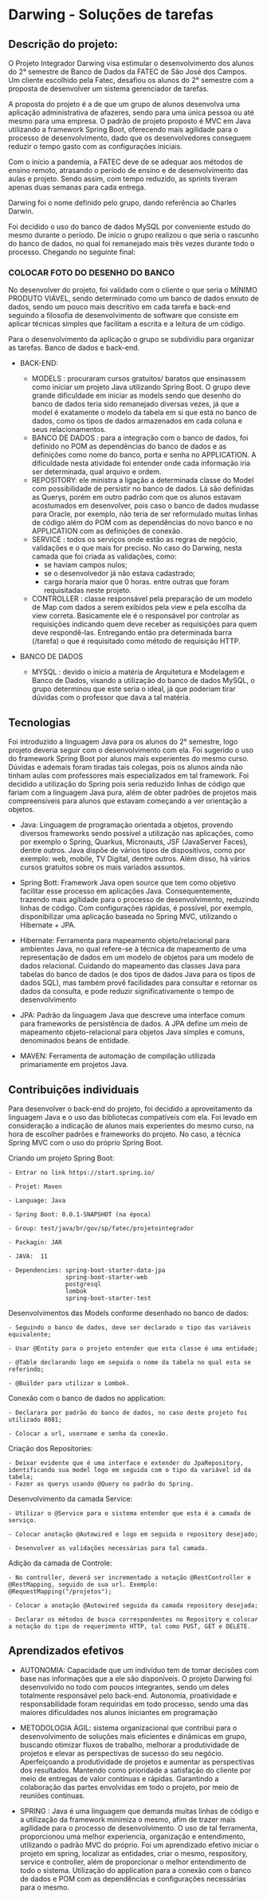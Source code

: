# Darwing - Soluções de tarefas

## Descrição do projeto:

O Projeto Integrador Darwing visa estimular o desenvolvimento dos alunos do 2° semestre de Banco de Dados da FATEC de São José dos Campos. Um cliente escolhido pela Fatec, desafiou os alunos do 2° semestre com a proposta de desenvolver um sistema gerenciador de tarefas. 

A proposta do projeto é a de que um grupo de alunos desenvolva uma aplicação administrativa de afazeres, sendo para uma única pessoa ou até mesmo para uma empresa. O padrão de projeto proposto é MVC em Java utilizando a framework Spring Boot, oferecendo mais agilidade para o processo de desenvolvimento, dado que os desenvolvedores conseguem reduzir o tempo gasto com as configurações iniciais.

Com o início a pandemia, a FATEC deve de se adequar aos métodos de ensino remoto, atrasando o período de ensino e de desenvolvimento das aulas e projeto. Sendo assim, com tempo reduzido, as sprints tiveram apenas duas semanas para cada entrega.

Darwing foi o nome definido pelo grupo, dando referência ao Charles Darwin.

Foi decidido o uso do banco de dados MySQL por conveniente estudo do mesmo durante o período. De início o grupo realizou o que seria o rascunho do banco de dados, no qual foi remanejado mais três vezes durante todo o processo. Chegando no seguinte final: 

### COLOCAR FOTO DO DESENHO DO BANCO 

No desenvolver do projeto, foi validado com o cliente o que seria o MÍNIMO PRODUTO VIÁVEL, sendo determinado como um banco de dados enxuto de dados, sendo um pouco mais descritivo em cada tarefa e back-end seguindo a filosofia de desenvolvimento de software que consiste em aplicar técnicas simples que facilitam a escrita e a leitura de um código.

Para o desenvolvimento da aplicação o grupo se subdividiu para organizar as tarefas. Banco de dados e back-end.

- BACK-END: 
    - MODELS : procuraram cursos gratuitos/ baratos que ensinassem como iniciar um projeto Java utilizando Spring Boot. O grupo deve grande dificuldade em iniciar as models sendo que desenho do banco de dados teria sido remanejado diversas vezes, já que a model é exatamente o modelo da tabela em si que está no banco de dados, como os tipos de dados armazenados em cada coluna e seus relacionamentos.
    - BANCO DE DADOS : para a integração com o banco de dados, foi definido no POM as dependências do banco de dados e as definições como nome do banco, porta e senha no APPLICATION. A dificuldade nesta atividade foi entender onde cada informação iria ser determinada, qual arquivo e ordem.
    - REPOSITORY: ele ministra a ligação a determinada classe do Model com possibilidade de persistir no banco de dados. Lá são definidas as Querys, porém em outro padrão com que os alunos estavam acostumados em desenvolver, pois caso o banco de dados mudasse para Oracle, por exemplo, não teria de ser reformulado muitas linhas de código além do POM com as dependências do novo banco e no APPLICATION com as definições de conexão.
    -  SERVICE : todos os serviços onde estão as regras de negócio, validações e o que mais for preciso. No caso do Darwing, nesta camada que foi criada as validações, como:
        - se haviam campos nulos;
        - se o desenvolvedor já não estava cadastrado;
        - carga horaria maior que 0 horas. 
     entre outras que foram requisitadas neste projeto.
    - CONTROLLER : classe responsável pela preparação de um modelo de Map com dados a serem exibidos pela view e pela escolha da view correta. Basicamente ele é o responsável por controlar as requisições indicando quem deve receber as requisições para quem deve respondê-las. Entregando então pra determinada barra (/tarefa) o que é requisitado como método de requisição HTTP.
    
- BANCO DE DADOS 
    - MYSQL : devido o início a matéria de Arquitetura e Modelagem e Banco de Dados, visando a utilização do banco de dados MySQL, o grupo determinou que este seria o ideal, já que poderiam tirar dúvidas com o professor que dava a tal matéria.

## Tecnologias 
Foi introduzido a linguagem Java para os alunos do 2° semestre, logo projeto deveria seguir com o desenvolvimento com ela. Foi sugerido o uso do framework Spring Boot por alunos mais experientes do mesmo curso. Dúvidas e ademais foram tiradas tais colegas, pois os alunos ainda não tinham aulas com professores mais especializados em tal framework. Foi decidido a utilização do Spring pois seria reduzido linhas de código que fariam com a linguagem Java pura, além de obter padrões de projetos mais compreensíveis para alunos que estavam começando a ver orientação a objetos.

- Java:
  Linguagem de programação orientada a objetos, provendo diversos frameworks sendo possível a utilização nas aplicações, como por exemplo o Spring, Quarkus, Micronauts, JSF (JavaServer Faces), dentre outros. Java dispõe de vários tipos de dispositivos, como por exemplo: web, mobile, TV Digital, dentre outros. Além disso, há vários cursos gratuitos sobre os mais variados assuntos.
  
 - Spring Bott: 
     Framework Java open source que tem como objetivo facilitar esse processo em aplicações Java. Consequentemente, trazendo mais agilidade para o processo de desenvolvimento, reduzindo linhas de código. Com configurações rápidas, é possível, por exemplo, disponibilizar uma aplicação baseada no Spring MVC, utilizando o Hibernate + JPA.
  
- Hibernate:
  Ferramenta para mapeamento objeto/relacional para ambientes Java, no qual refere-se à técnica de mapeamento de uma representação de dados em um modelo de objetos para um modelo de dados relacional. Cuidando do mapeamento das classes Java para tabelas do banco de dados (e dos tipos de dados Java para os tipos de dados SQL), mas também provê facilidades para consultar e retornar os dados da consulta, e pode reduzir significativamente o tempo de desenvolvimento
  
- JPA:
  Padrão da linguagem Java que descreve uma interface comum para frameworks de persistência de dados. A JPA define um meio de mapeamento objeto-relacional para objetos Java simples e comuns, denominados beans de entidade.
 
- MAVEN:
  Ferramenta de automação de compilação utilizada primariamente em projetos Java. 

## Contribuições individuais

Para desenvolver o back-end do projeto, foi decidido a aproveitamento da linguagem Java e o uso das bibliotecas compatíveis com ela. Foi levado em consideração a indicação de alunos mais experientes do mesmo curso, na hora de escolher padrões e frameworks do projeto. No caso, a técnica Spring MVC com o uso do próprio Spring Boot. 

Criando um projeto Spring Boot:

    - Entrar no link https://start.spring.io/
    
    - Projet: Maven
    
    - Language: Java 
    
    - Spring Boot: 0.0.1-SNAPSHOT (na época)
    
    - Group: test/java/br/gov/sp/fatec/projetointegrador
    
    - Packagin: JAR
    
    - JAVA:  11
    
    - Dependencies: spring-boot-starter-data-jpa
                    spring-boot-starter-web
                    postgresql
                    lombok
                    spring-boot-starter-test
               
 Desenvolvimentos das Models conforme desenhado no banco de dados:
 
    - Seguindo o banco de dados, deve ser declarado o tipo das variáveis equivalente;
    
    - Usar @Entity para o projeto entender que esta classe é uma entidade;
    
    - @Table declarando logo em seguida o nome da tabela no qual esta se referindo;
    
    - @Builder para utilizar o Lombok.
    
 Conexão com o banco de dados no application:
 
    - Declarara por padrão do banco de dados, no caso deste projeto foi utilizado 8081;
    
    - Colocar a url, username e senha da conexão.
    
  Criação dos Repositories: 
  
    - Deixar evidente que é uma interface e extender do JpaRepository, identificando sua model logo em seguida com o tipo da variável id da tabela;
    - Fazer as querys usando @Query no padrão do Spring.
    
   Desenvolvimento da camada Service:
   
    - Utilizar o @Service para o sistema entender que esta é a camada de serviço.
    
    - Colocar anotação @Autowired e logo em seguida o repository desejado;
    
    - Desenvolver as validações necessárias para tal camada.
    
   Adição da camada de Controle:
   
    - No controller, deverá ser incrementado a notação @RestController e @RestMapping, seguido de sua url. Exemplo: @RequestMapping("/projetos");
    
    - Colocar a anotação @Autowired seguida da camada repository desejada;
    
    - Declarar os métodos de busca correspondentes no Repository e colocar a notação do tipo de requerimento HTTP, tal como PUST, GET e DELETE.
   

## Aprendizados efetivos
- AUTONOMIA: Capacidade que um indivíduo tem de tomar decisões com base nas informações que a ele são disponíveis. O projeto Darwing foi desenvolvido no todo com poucos integrantes, sendo um deles totalmente responsável pelo back-end. Autonomia, proatividade e responsabilidade foram requiridas em todo processo, sendo uma das maiores dificuldades nos alunos iniciantes em programação

- METODOLOGIA ÁGIL: sistema organizacional que contribui para o desenvolvimento de soluções mais eficientes e dinâmicas em grupo, buscando otimizar fluxos de trabalho, melhorar a produtividade de projetos e elevar as perspectivas de sucesso do seu negócio. Aperfeiçoando a produtividade de projetos e aumentar as perspectivas dos resultados. Mantendo como prioridade a satisfação do cliente por meio de entregas de valor contínuas e rápidas. Garantindo a colaboração das partes envolvidas em todo o projeto, por meio de reuniões contínuas.

- SPRING : Java é uma linguagem que demanda muitas linhas de código e a utilização da framework minimiza o mesmo, afim de trazer mais agilidade para o processo de desenvolvimento. O uso de tal ferramenta, proporcionou uma melhor experiencia, organização e entendimento, utilizando o padrão MVC do próprio. Foi um aprendizado efetivo iniciar o projeto em spring, localizar as entidades, criar o mesmo, respository, service e controller, além de proporcionar o melhor entendimento de todo o sistema. Utilização do application para a conexão com o banco de dados e POM com as dependências e configurações necessárias para o mesmo.
